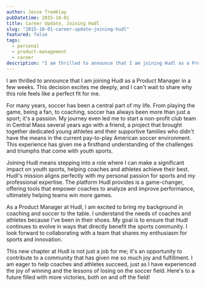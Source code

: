 ```yaml
---
author: Jesse Tremblay
pubDatetime: 2015-10-01
title: Career Update, Joining Hudl
slug: "2015-10-01-career-update-joining-hudl"
featured: false
tags:
  - personal
  - product-management
  - career
description: "I am thrilled to announce that I am joining Hudl as a Product Manager in a few weeks. This decision excites me deeply, and I can't wait to share why this role feels like a perfect fit for me."
---
```

I am thrilled to announce that I am joining Hudl as a Product Manager in a few weeks. This decision excites me deeply, and I can't wait to share why this role feels like a perfect fit for me.

For many years, soccer has been a central part of my life. From playing the game, being a fan, to coaching, soccer has always been more than just a sport; it's a passion. My journey even led me to start a non-profit club team in Central Mass several years ago with a friend, a project that brought together dedicated young athletes and their supportive families who didn't have the means in the current pay-to-play American soccer environment. This experience has given me a firsthand understanding of the challenges and triumphs that come with youth sports.

Joining Hudl means stepping into a role where I can make a significant impact on youth sports, helping coaches and athletes achieve their best. Hudl's mission aligns perfectly with my personal passion for sports and my professional expertise. The platform Hudl provides is a game-changer, offering tools that empower coaches to analyze and improve performance, ultimately helping teams win more games.

As a Product Manager at Hudl, I am excited to bring my background in coaching and soccer to the table. I understand the needs of coaches and athletes because I've been in their shoes. My goal is to ensure that Hudl continues to evolve in ways that directly benefit the sports community. I look forward to collaborating with a team that shares my enthusiasm for sports and innovation.

This new chapter at Hudl is not just a job for me; it's an opportunity to contribute to a community that has given me so much joy and fulfillment. I am eager to help coaches and athletes succeed, just as I have experienced the joy of winning and the lessons of losing on the soccer field. Here's to a future filled with more victories, both on and off the field!
